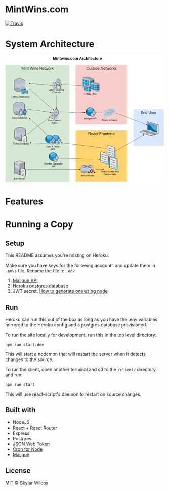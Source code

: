 # MintWins.com

[![Travis](https://travis-ci.org/SkyWox/lottery.svg?branch=master)](https://travis-ci.org/SkyWox/lottery)

# System Architecture

![System Architecture](https://raw.githubusercontent.com/SkyWox/skywox.github.io/master/images/MintWinsFlowChart.png)

# Features

# Running a Copy

## Setup

This README assumes you're hosting on Heroku.

Make sure you have keys for the following accounts and update them in `.envs` file. Rename the file to `.env`

1. [Mailgun API](https://signup.mailgun.com/new/signup)
2. [Heroku postgres database](https://www.heroku.com/postgres)
3. JWT secret. [How to generate one using node](https://github.com/dwyl/learn-json-web-tokens#how-to-generate-secret-key)

## Run

Heroku can run this out of the box as long as you have the .env variables mirrored to the Heroku config and a postgres database provisioned.

To run the site locally for development, run this in the top level directory:

```
npm run start:dev
```

This will start a nodemon that will restart the server when it detects changes to the source.

To run the client, open another terminal and cd to the `/client/` directory and run:

```
npm run start
```

This will use react-script's daemon to restart on source changes.

## Built with

* NodeJS
* React + React Router
* Express
* Postgres
* [JSON Web Token](https://github.com/auth0/node-jsonwebtoken)
* [Cron for Node](https://github.com/kelektiv/node-cron)
* [Mailgun](https://mailgun.com)

## License

MIT © [Skylar Wilcox](http://skywox.me)

